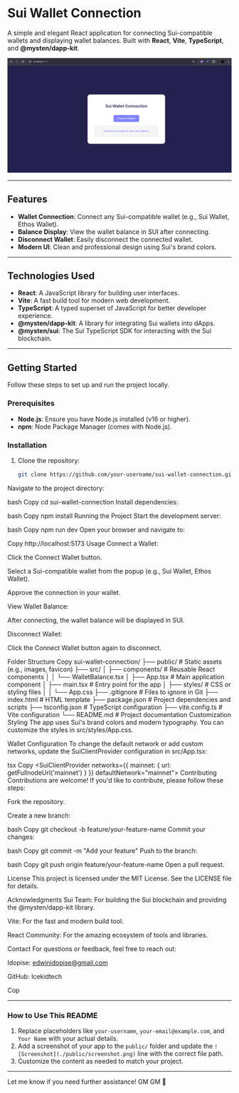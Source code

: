 # Sui Wallet Connection

A simple and elegant React application for connecting Sui-compatible wallets and displaying wallet balances. Built with **React**, **Vite**, **TypeScript**, and **@mysten/dapp-kit**.

![Sui Wallet Connection Screenshot](./public/wallet-connect.png)

---

## Features

- **Wallet Connection**: Connect any Sui-compatible wallet (e.g., Sui Wallet, Ethos Wallet).
- **Balance Display**: View the wallet balance in SUI after connecting.
- **Disconnect Wallet**: Easily disconnect the connected wallet.
- **Modern UI**: Clean and professional design using Sui's brand colors.

---

## Technologies Used

- **React**: A JavaScript library for building user interfaces.
- **Vite**: A fast build tool for modern web development.
- **TypeScript**: A typed superset of JavaScript for better developer experience.
- **@mysten/dapp-kit**: A library for integrating Sui wallets into dApps.
- **@mysten/sui**: The Sui TypeScript SDK for interacting with the Sui blockchain.

---

## Getting Started

Follow these steps to set up and run the project locally.

### Prerequisites

- **Node.js**: Ensure you have Node.js installed (v16 or higher).
- **npm**: Node Package Manager (comes with Node.js).

### Installation

1. Clone the repository:
   ```bash
   git clone https://github.com/your-username/sui-wallet-connection.git
Navigate to the project directory:

bash
Copy
cd sui-wallet-connection
Install dependencies:

bash
Copy
npm install
Running the Project
Start the development server:

bash
Copy
npm run dev
Open your browser and navigate to:

Copy
http://localhost:5173
Usage
Connect a Wallet:

Click the Connect Wallet button.

Select a Sui-compatible wallet from the popup (e.g., Sui Wallet, Ethos Wallet).

Approve the connection in your wallet.

View Wallet Balance:

After connecting, the wallet balance will be displayed in SUI.

Disconnect Wallet:

Click the Connect Wallet button again to disconnect.

Folder Structure
Copy
sui-wallet-connection/
├── public/                  # Static assets (e.g., images, favicon)
├── src/
│   ├── components/          # Reusable React components
│   │   └── WalletBalance.tsx
│   ├── App.tsx              # Main application component
│   ├── main.tsx             # Entry point for the app
│   ├── styles/              # CSS or styling files
│   │   └── App.css
├── .gitignore               # Files to ignore in Git
├── index.html               # HTML template
├── package.json             # Project dependencies and scripts
├── tsconfig.json            # TypeScript configuration
├── vite.config.ts           # Vite configuration
└── README.md                # Project documentation
Customization
Styling
The app uses Sui's brand colors and modern typography. You can customize the styles in src/styles/App.css.

Wallet Configuration
To change the default network or add custom networks, update the SuiClientProvider configuration in src/App.tsx:

tsx
Copy
<SuiClientProvider networks={{ mainnet: { url: getFullnodeUrl('mainnet') } }} defaultNetwork="mainnet">
Contributing
Contributions are welcome! If you'd like to contribute, please follow these steps:

Fork the repository.

Create a new branch:

bash
Copy
git checkout -b feature/your-feature-name
Commit your changes:

bash
Copy
git commit -m "Add your feature"
Push to the branch:

bash
Copy
git push origin feature/your-feature-name
Open a pull request.

License
This project is licensed under the MIT License. See the LICENSE file for details.

Acknowledgments
Sui Team: For building the Sui blockchain and providing the @mysten/dapp-kit library.

Vite: For the fast and modern build tool.

React Community: For the amazing ecosystem of tools and libraries.

Contact
For questions or feedback, feel free to reach out:

Idopise: edwinidopise@gmail.com

GitHub: Icekidtech

Cop

---

### **How to Use This README**
1. Replace placeholders like `your-username`, `your-email@example.com`, and `Your Name` with your actual details.
2. Add a screenshot of your app to the `public/` folder and update the `![Screenshot](./public/screenshot.png)` line with the correct file path.
3. Customize the content as needed to match your project.

---

Let me know if you need further assistance! GM GM 🚀
